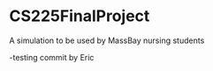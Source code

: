 CS225FinalProject
=================

A simulation to be used by MassBay nursing students


-testing commit by Eric